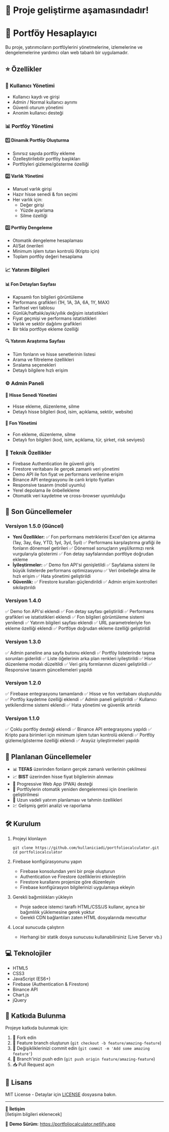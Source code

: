 # 🚧 Proje geliştirme aşamasındadır!

# 💼 Portföy Hesaplayıcı

Bu proje, yatırımcıların portföylerini yönetmelerine, izlemelerine ve dengelemelerine yardımcı olan web tabanlı bir uygulamadır.

## ⭐ Özellikler

### 🔑 Kullanıcı Yönetimi
- Kullanıcı kaydı ve girişi
- Admin / Normal kullanıcı ayrımı
- Güvenli oturum yönetimi
- Anonim kullanıcı desteği

### 📊 Portföy Yönetimi

#### 1️⃣ Dinamik Portföy Oluşturma
- Sınırsız sayıda portföy ekleme
- Özelleştirilebilir portföy başlıkları
- Portföyleri gizleme/gösterme özelliği

#### 2️⃣ Varlık Yönetimi
- Manuel varlık girişi
- Hazır hisse senedi & fon seçimi
- Her varlık için:
  - Değer girişi
  - Yüzde ayarlama
  - Silme özelliği

#### 3️⃣ Portföy Dengeleme
- Otomatik dengeleme hesaplaması
- Al/Sat önerileri
- Minimum işlem tutarı kontrolü (Kripto için)
- Toplam portföy değeri hesaplama

### 📈 Yatırım Bilgileri

#### 📊 Fon Detayları Sayfası
- Kapsamlı fon bilgileri görüntüleme
- Performans grafikleri (1H, 1A, 3A, 6A, 1Y, MAX)
- Tarihsel veri tablosu
- Günlük/haftalık/aylık/yıllık değişim istatistikleri
- Fiyat geçmişi ve performans istatistikleri
- Varlık ve sektör dağılımı grafikleri
- Bir tıkla portföye ekleme özelliği

#### 🔍 Yatırım Araştırma Sayfası
- Tüm fonların ve hisse senetlerinin listesi
- Arama ve filtreleme özellikleri
- Sıralama seçenekleri
- Detaylı bilgilere hızlı erişim

### ⚙️ Admin Paneli

#### 📌 Hisse Senedi Yönetimi
- Hisse ekleme, düzenleme, silme
- Detaylı hisse bilgileri (kod, isim, açıklama, sektör, website)

#### 📌 Fon Yönetimi
- Fon ekleme, düzenleme, silme
- Detaylı fon bilgileri (kod, isim, açıklama, tür, şirket, risk seviyesi)

### 🔧 Teknik Özellikler
- Firebase Authentication ile güvenli giriş
- Firestore veritabanı ile gerçek zamanlı veri yönetimi
- Demo API ile fon fiyat ve performans verilerine erişim
- Binance API entegrasyonu ile canlı kripto fiyatları
- Responsive tasarım (mobil uyumlu)
- Yerel depolama ile önbellekleme
- Otomatik veri kaydetme ve cross-browser uyumluluğu

## 🚀 Son Güncellemeler

### Versiyon 1.5.0 (Güncel)
- **Yeni Özellikler:**
  ✅ Fon performans metriklerini Excel'den içe aktarma (1ay, 3ay, 6ay, YTD, 1yıl, 3yıl, 5yıl)
  ✅ Performans karşılaştırma grafiği ile fonların dönemsel getirileri
  ✅ Dönemsel sonuçların yeşil/kırmızı renk vurgularıyla gösterimi
  ✅ Fon detay sayfalarından portföye doğrudan ekleme
- **İyileştirmeler:**
  ✅ Demo fon API'si genişletildi
  ✅ Sayfalama sistemi ile büyük listelerde performans optimizasyonu
  ✅ Veri önbelleğe alma ile hızlı erişim
  ✅ Hata yönetimi geliştirildi
- **Güvenlik:**
  ✅ Firestore kuralları güçlendirildi
  ✅ Admin erişim kontrolleri sıkılaştırıldı

### Versiyon 1.4.0
✅ Demo fon API'si eklendi
✅ Fon detay sayfası geliştirildi
✅ Performans grafikleri ve istatistikleri eklendi
✅ Fon bilgileri görüntüleme sistemi yenilendi
✅ Yatırım bilgileri sayfası eklendi
✅ URL parametreleriyle fon ekleme özelliği eklendi
✅ Portföye doğrudan ekleme özelliği geliştirildi

### Versiyon 1.3.0
✅ Admin paneline ana sayfa butonu eklendi
✅ Portföy listelerinde taşma sorunları giderildi
✅ Liste öğelerinin arka plan renkleri iyileştirildi
✅ Hisse düzenleme modalı düzeltildi
✅ Veri giriş formlarının düzeni geliştirildi
✅ Responsive tasarım güncellemeleri yapıldı

### Versiyon 1.2.0
✅ Firebase entegrasyonu tamamlandı
✅ Hisse ve fon veritabanı oluşturuldu
✅ Portföy kaydetme özelliği eklendi
✅ Admin paneli geliştirildi
✅ Kullanıcı yetkilendirme sistemi eklendi
✅ Hata yönetimi ve güvenlik artırıldı

### Versiyon 1.1.0
✅ Çoklu portföy desteği eklendi
✅ Binance API entegrasyonu yapıldı
✅ Kripto para birimleri için minimum işlem tutarı kontrolü eklendi
✅ Portföy gizleme/gösterme özelliği eklendi
✅ Arayüz iyileştirmeleri yapıldı

## 🔄 Planlanan Güncellemeler

- 📊 **TEFAS** üzerinden fonların gerçek zamanlı verilerinin çekilmesi
- 📈 **BIST** üzerinden hisse fiyat bilgilerinin alınması
- 📲 Progressive Web App (PWA) desteği
- 🔄 Portföylerin otomatik yeniden dengelenmesi için önerilerin geliştirilmesi
- 📅 Uzun vadeli yatırım planlaması ve tahmin özellikleri
- 💹 Gelişmiş getiri analizi ve raporlama

## 🛠️ Kurulum

1. Projeyi klonlayın
   ```
   git clone https://github.com/kullaniciadi/portfoliocalculator.git
   cd portfoliocalculator
   ```

2. Firebase konfigürasyonunu yapın
   - Firebase konsolundan yeni bir proje oluşturun
   - Authentication ve Firestore özelliklerini etkinleştirin
   - Firestore kurallarını projenize göre düzenleyin
   - Firebase konfigürasyon bilgilerinizi uygulamaya ekleyin

3. Gerekli bağımlılıkları yükleyin
   - Proje sadece istemci taraflı HTML/CSS/JS kullanır, ayrıca bir bağımlılık yüklemesine gerek yoktur
   - Gerekli CDN bağlantıları zaten HTML dosyalarında mevcuttur

4. Local sunucuda çalıştırın
   - Herhangi bir statik dosya sunucusu kullanabilirsiniz (Live Server vb.)

## 💻 Teknolojiler

- HTML5
- CSS3
- JavaScript (ES6+)
- Firebase (Authentication & Firestore)
- Binance API
- Chart.js
- jQuery

## 🤝 Katkıda Bulunma

Projeye katkıda bulunmak için:
1. 🍴 Fork edin
2. 🌿 Feature branch oluşturun (`git checkout -b feature/amazing-feature`)
3. 💾 Değişikliklerinizi commit edin (`git commit -m 'Add some amazing feature'`)
4. 🚀 Branch'inizi push edin (`git push origin feature/amazing-feature`)
5. 📥 Pull Request açın

## 📜 Lisans

MIT License - Detaylar için [LICENSE](LICENSE) dosyasına bakın.

---

📧 **İletişim**  
[İletişim bilgileri eklenecek]

🔗 **Demo Sürüm:** https://portfoliocalculator.netlify.app
```
